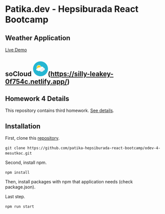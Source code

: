 # Patika.dev - Hepsiburada React Bootcamp

## Weather Application

[Live Demo](https://silly-leakey-0f754c.netlify.app/) 

## soCloud ![soCloud](https://github.com/patika-hepsiburada-react-bootcamp/odev-4-mesutkoc/blob/master/public/favicon.ico?raw=true)(https://silly-leakey-0f754c.netlify.app/) 

## Homework 4 Details

This repository contains third homework. [See details](https://github.com/patika-hepsiburada-react-bootcamp/odevler/tree/main/odev4).

## Installation

First, clone this [repository](https://github.com/patika-hepsiburada-react-bootcamp/odev-4-mesutkoc.git).

`git clone https://github.com/patika-hepsiburada-react-bootcamp/odev-4-mesutkoc.git`

Second, install npm.

`npm install`

Then, install packages with npm that application needs (check package.json).

Last step.

`npm run start`
